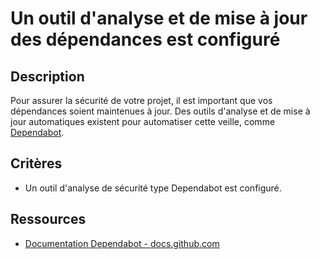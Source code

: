# Un outil d'analyse et de mise à jour des dépendances est configuré

## Description

Pour assurer la sécurité de votre projet, il est important que vos dépendances
soient maintenues à jour. Des outils d'analyse et de mise à jour automatiques
existent pour automatiser cette veille, comme
[Dependabot](https://github.com/dependabot).

## Critères

- Un outil d'analyse de sécurité type Dependabot est configuré.

## Ressources

- [Documentation Dependabot - docs.github.com](https://docs.github.com/fr/code-security/getting-started/dependabot-quickstart-guide)
